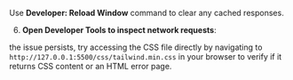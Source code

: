    Use **Developer: Reload Window** command to clear any cached responses.



6. **Open Developer Tools to inspect network requests**:

 the issue persists, try accessing the CSS file directly by navigating to `http://127.0.0.1:5500/css/tailwind.min.css` in your browser to verify if it returns CSS content or an HTML error page.